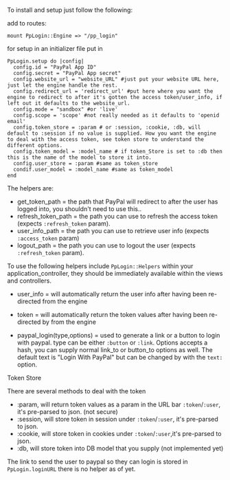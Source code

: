 

To install and setup just follow the following:

add to routes: 
```
mount PpLogin::Engine => "/pp_login"
```

for setup in an initializer file put in

```
PpLogin.setup do |config|
  config.id = "PayPal App ID"
  config.secret = "PayPal App secret"
  config.website_url = "website_URL" #just put your website URL here, just let the engine handle the rest.
  config.redirect_url = 'redirect_url' #put here where you want the engine to redirect to after it's gotten the access token/user_info, if left out it defaults to the website_url.
  config.mode = "sandbox" #or 'live'
  config.scope = 'scope' #not really needed as it defaults to 'openid email'
  config.token_store = :param # or :session, :cookie, :db, will default to :session if no value is supplied. How you want the engine to deal with the access token, see token store to understand the different options. 
  config.token_model = :model_name # if token_Store is set to :db then this is the name of the model to store it into.
  config.user_store = :param #same as token_store
  condif.user_model = :model_name #same as token_model
end
```

The helpers are:

- get_token_path = the path that PayPal will redirect to after the user has logged into, you shouldn't need to use this..
- refresh_token_path = the path you can use to refresh the access token (expects `:refresh_token` param).
- user_info_path = the path you can use to retrieve user info (expects 
`:access_token` param)
- logout_path = the path you can use to logout the user (expects 
`:refresh_token` param).

To use the following helpers include `PpLogin::Helpers` within your application_controller, they should be immediately available within the views and controllers.


- user_info = will automatically return the user info after having been re-directed from the engine

- token = will automatically return the token values after having been re-directed by from the engine

- paypal_login(type,options) = used to generate a link or a button to login with paypal. type can be either `:button` or `:link`. Options accepts a hash, you can supply normal link_to or button_to options as well. The default text is "Login With PayPal" but can be changed by with the `text:` option.


Token Store

There are several methods to deal with the token
- :param, will return token values as a param in the URL bar `:token`/`:user`, it's pre-parsed to json. (not secure)
- :session, will store token in session under `:token`/`:user`, it's pre-parsed to json.
- :cookie, will store token in cookies under `:token`/`:user`,it's pre-parsed to json.
- :db, will store token into DB model that you supply (not implemented yet)

The link to send the user to paypal so they can login is stored in `PpLogin.loginURL` there is no helper as of yet.
